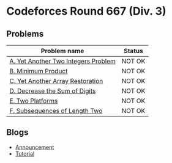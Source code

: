# Codeforces Round 667 (Div. 3)

## Problems

|Problem name|Status|
|------------|---------|
| [A. Yet Another Two Integers Problem](problems/A._Yet_Another_Two_Integers_Problem.md)|NOT OK|
| [B. Minimum Product](problems/B._Minimum_Product.md)|NOT OK|
| [C. Yet Another Array Restoration](problems/C._Yet_Another_Array_Restoration.md)|NOT OK|
| [D. Decrease the Sum of Digits](problems/D._Decrease_the_Sum_of_Digits.md)|NOT OK|
| [E. Two Platforms](problems/E._Two_Platforms.md)|NOT OK|
| [F. Subsequences of Length Two](problems/F._Subsequences_of_Length_Two.md)|NOT OK|
## Blogs

- [Announcement](blogs/Announcement.md)
- [Tutorial](blogs/Tutorial.md)

